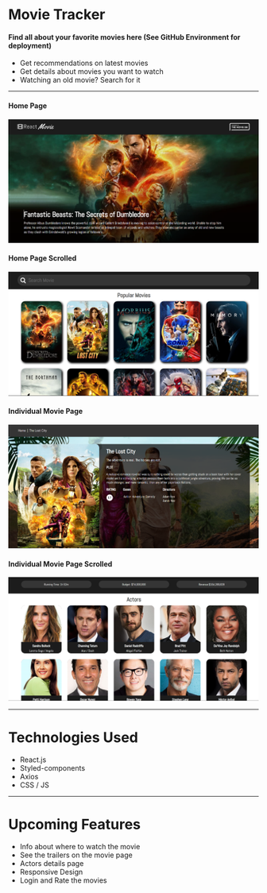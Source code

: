 # Movie Tracker

#### Find all about your favorite movies here (See GitHub Environment for deployment)

* Get recommendations on latest movies
* Get details about movies you want to watch
* Watching an old movie? Search for it

*****************************
#### Home Page
![MovieTrackerImage](./images/appSS.png)
#### Home Page Scrolled
![MovieTrackerImage](./images/appSS2.png)
#### Individual Movie Page
![MovieTrackerImage](./images/appSS3.png)
#### Individual Movie Page Scrolled
![MovieTrackerImage](./images/appSS4.png)

*******************************
# Technologies Used
* React.js
* Styled-components
* Axios
* CSS / JS

*************************** 
# Upcoming Features
* Info about where to watch the movie
* See the trailers on the movie page
* Actors details page
* Responsive Design
* Login and Rate the movies
